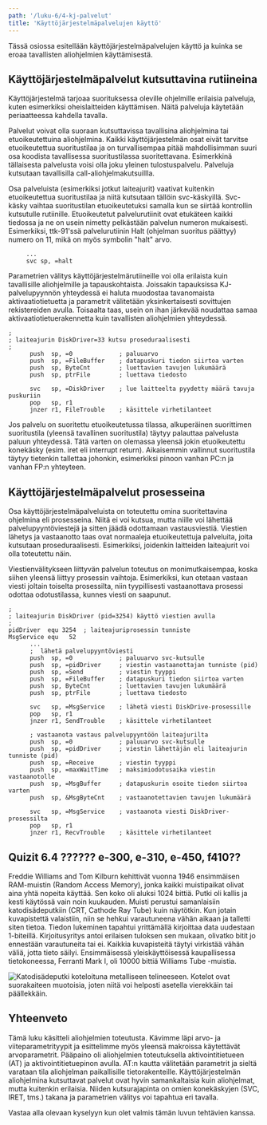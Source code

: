 ```yaml
---
path: '/luku-6/4-kj-palvelut'
title: 'Käyttöjärjestelmäpalvelujen käyttö'
---
```


<div><lead>
Tässä osiossa esitellään käyttöjärjestelmäpalvelujen käyttö ja kuinka se eroaa tavallisten aliohjelmien käyttämisestä.
</lead></div>

## Käyttöjärjestelmäpalvelut kutsuttavina rutiineina
Käyttöjärjestelmä tarjoaa suorituksessa oleville ohjelmille erilaisia palveluja, kuten esimerkiksi oheislaitteiden käyttämisen. Näitä palveluja käytetään periaatteessa kahdella tavalla.

Palvelut voivat olla suoraan kutsuttavissa tavallisina aliohjelmina tai etuoikeutettuina aliohjelmina. Kaikki käyttöjärjestelmän osat eivät tarvitse etuoikeutettua suoritustilaa ja on turvallisempaa pitää mahdollisimman suuri osa koodista tavallisessa suoritustilassa suoritettavana. Esimerkkinä tällaisesta palvelusta voisi olla joku yleinen tulostuspalvelu. Palveluja kutsutaan tavallisilla call-aliohjelmakutsuillla.

Osa palveluista (esimerkiksi jotkut laiteajurit) vaativat kuitenkin etuoikeutettua suoritustilaa ja niitä kutsutaan tällöin svc-käskyillä. Svc-käsky vaihtaa suoritustilan etuoikeutetuksi samalla kun se siirtää kontrollin kutsutulle rutiinille. Etuoikeutetut palvelurutiinit ovat etukäteen kaikki tiedossa ja ne on usein nimetty pelkästään palvelun numeron mukaisesti. Esimerkiksi, ttk-91'ssä palvelurutiinin Halt (ohjelman suoritus päättyy) numero on 11, mikä on myös symbolin "halt" arvo.

```
     ...
     svc sp, =halt
```

Parametrien välitys käyttöjärjestelmärutiineille voi olla erilaista kuin tavallisille aliohjelmille ja tapauskohtaista. Joissakin tapauksissa KJ-palvelupyynnön yhteydessä ei haluta muodostaa tavanomaista aktivaatiotietuetta ja parametrit välitetään yksinkertaisesti sovittujen rekistereiden avulla. Toisaalta taas, usein on ihan järkevää noudattaa samaa aktivaatiotietuerakennetta kuin tavallisten aliohjelmien yhteydessä.

```
;
; laiteajurin DiskDriver=33 kutsu proseduraalisesti
;
      push  sp, =0             ; paluuarvo
      push  sp, =FileBuffer    ; datapuskuri tiedon siirtoa varten
      push  sp, ByteCnt        ; luettavien tavujen lukumäärä
      push  sp, ptrFile        ; luettava tiedosto

      svc   sp, =DiskDriver    ; lue laitteelta pyydetty määrä tavuja puskuriin
      pop   sp, r1
      jnzer r1, FileTrouble    ; käsittele virhetilanteet
```

Jos palvelu on suoritettu etuoikeutetussa tilassa, alkuperäinen suorittimen suoritustila (yleensä tavallinen suoritustila) täytyy palauttaa palvelusta paluun yhteydessä. Tätä varten on olemassa yleensä jokin etuoikeutettu konekäsky (esim. iret eli interrupt return). Aikaisemmin vallinnut suoritustila täytyy tietenkin tallettaa johonkin, esimerkiksi pinoon vanhan PC:n ja vanhan FP:n yhteyteen.

## Käyttöjärjestelmäpalvelut prosesseina
Osa käyttöjärjestelmäpalveluista on toteutettu omina suoritettavina ohjelmina eli prosesseina. Niitä ei voi kutsua, mutta niille voi lähettää palvelupyyntöviestejä ja sitten jäädä odottamaan vastausviestiä. Viestien lähetys ja vastaanotto taas ovat normaaleja etuoikeutettuja palveluita, joita kutsutaan proseduraalisesti. Esimerkiksi, joidenkin laitteiden laiteajurit voi olla toteutettu näin.

Viestienvälitykseen liittyvän palvelun toteutus on monimutkaisempaa, koska siihen yleensä liittyy prosessin vaihtoja. Esimerkiksi, kun otetaan vastaan viesti joltain toiselta prosessilta, niin tyypillisesti vastaanottava prosessi odottaa odotustilassa, kunnes viesti on saapunut.

```
;
; laiteajurin DiskDriver (pid=3254) käyttö viestien avulla
;
pidDriver  equ 3254  ; laiteajuriprosessin tunniste
MsgService equ   52
      ...
      ;  lähetä palvelupyyntöviesti
      push  sp, =0             ; paluuarvo svc-kutsulle
      push  sp, =pidDriver     ; viestin vastaanottajan tunniste (pid)
      push  sp, =Send          ; viestin tyyppi
      push  sp, =FileBuffer    ; datapuskuri tiedon siirtoa varten
      push  sp, ByteCnt        ; luettavien tavujen lukumäärä
      push  sp, ptrFile        ; luettava tiedosto

      svc   sp, =MsgService    ; lähetä viesti DiskDrive-prosessille
      pop   sp, r1
      jnzer r1, SendTrouble    ; käsittele virhetilanteet

      ; vastaanota vastaus palvelupyyntöön laiteajurilta
      push  sp, =0             ; paluuarvo svc-kutsulle
      push  sp, =pidDriver     ; viestin lähettäjän eli laiteajurin tunniste (pid)
      push  sp, =Receive       ; viestin tyyppi
      push  sp, =maxWaitTime   ; maksimiodotusaika viestin vastaanotolle
      push  sp, =MsgBuffer     ; datapuskurin osoite tiedon siirtoa varten
      push  sp, &MsgByteCnt    ; vastaanotettavien tavujen lukumäärä

      svc   sp, =MsgService    ; vastaanota viesti DiskDriver-prosessilta
      pop   sp, r1
      jnzer r1, RecvTrouble    ; käsittele virhetilanteet
```



## Quizit 6.4 ??????  e-300, e-310, e-450, f410??
<!-- quiz 6.4.??  ????? -->

<div><quiz id="3881dfb4-23f7-4359-9e01-1ce56c51345b"></quiz></div>
<div><quiz id="4befdfa3-3055-40ce-9470-26d4fb02a154"></quiz></div>
<div><quiz id="4896697e-2e33-44b8-82dd-251e7ff728e3"></quiz></div>
<div><quiz id="36e2b3d7-22ee-4f63-b56d-1c111ddda9b7"></quiz></div>


<text-box variant="example" name="Historiaa:  Williams Tube -muisti">

Freddie Williams and Tom Kilburn kehittivät vuonna 1946 ensimmäisen RAM-muistin (Random Access Memory), jonka kaikki muistipaikat olivat aina yhtä nopeita käyttää. Sen koko oli aluksi 1024 bittiä. Putki oli kallis ja kesti käytössä vain noin kuukauden. Muisti perustui samanlaisiin katodisädeputkiin (CRT, Cathode Ray Tube) kuin näytötkin. Kun jotain kuvapistettä valaistiin, niin se hehkui varautuneena vähän aikaan ja talletti siten tietoa. Tiedon lukeminen tapahtui yrittämällä kirjoittaa data uudestaan 1-biteillä. Kirjoitusyritys antoi erilaisen tuloksen sen mukaan, olivatko bitit jo ennestään varautuneita tai ei. Kaikkia kuvapisteitä täytyi virkistää vähän väliä, jotta tieto säilyi. Ensimmäisessä yleiskäyttöisessä kaupallisessa tietokoneessa, Ferranti Mark I, oli 10000 bittiä Williams Tube -muistia.

![Katodisädeputki koteloituna metalliseen telineeseen. Kotelot ovat suorakaiteen muotoisia, joten niitä voi helposti asetella vierekkäin tai päällekkäin.](./ch-6-4-williams.svg)
<div>
<illustrations motive="ch-6-4-williams"></illustrations>
</div>

</text-box>



## Yhteenveto
Tämä luku käsitteli aliohjelmien toteutusta. Kävimme läpi arvo- ja viiteparametrityypit ja esittelimme myös yleensä makroissa käytettävät arvoparametrit. Pääpaino oli aliohjelmien toteutuksella aktivointitietueen (AT) ja aktivointitietuepinon avulla. AT:n kautta välitetään parametrit ja sieltä varataan tila aliohjelman paikallisille tietorakenteille. Käyttöjärjestelmän aliohjelmina kutsuttavat palvelut ovat hyvin samankaltaisia kuin aliohjelmat, mutta kuitenkin erilaisia. Niiden kutsurajapinta on omien konekäskyjen (SVC, IRET, tms.) takana ja parametrien välitys voi tapahtua eri tavalla.

Vastaa alla olevaan kyselyyn kun olet valmis tämän luvun tehtävien kanssa.

<div><quiz id="4a9ca037-6fbe-4b31-91d7-4653c4f72f84"></quiz></div>
